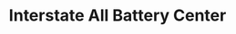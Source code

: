 ---
title: "Interstate All Battery Center"
url: /hartford/interstate-all-battery-center/
shop: electronics
---